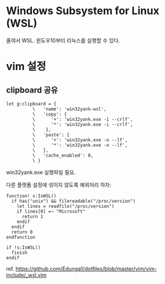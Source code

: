 # Windows Subsystem for Linux (WSL)

줄여서 WSL. 윈도우10부터 리눅스를 실행할 수 있다.

# vim 설정

## clipboard 공유

```vim
let g:clipboard = {
          \   'name': 'win32yank-wsl',
          \   'copy': {
          \      '+': 'win32yank.exe -i --crlf',
          \      '*': 'win32yank.exe -i --crlf',
          \    },
          \   'paste': {
          \      '+': 'win32yank.exe -o --lf',
          \      '*': 'win32yank.exe -o --lf',
          \   },
          \   'cache_enabled': 0,
          \ }
```

win32yank.exe 실행파일 필요.

다른 플랫폼 설정에 섞이지 않도록 예외처리 하자:
```vim
function! s:IsWSL()
  if has("unix") && filereadable("/proc/version")
    let lines = readfile("/proc/version")
    if lines[0] =~ "Microsoft"
      return 1
    endif
  endif
  return 0
endfunction

if !s:IsWSL()
  finish
endif
```

ref. https://github.com/Edunga1/dotfiles/blob/master/vim/vim-include/_wsl.vim
